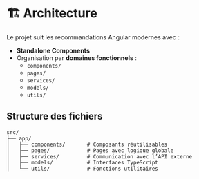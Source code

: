 # 🏗️ Architecture

Le projet suit les recommandations Angular modernes avec :

- **Standalone Components**
- Organisation par **domaines fonctionnels** :
  - `components/`
  - `pages/`
  - `services/`
  - `models/`
  - `utils/`

## Structure des fichiers

```
src/
├── app/
│   ├── components/       # Composants réutilisables
│   ├── pages/            # Pages avec logique globale
│   ├── services/         # Communication avec l’API externe
│   ├── models/           # Interfaces TypeScript
│   └── utils/            # Fonctions utilitaires
```

